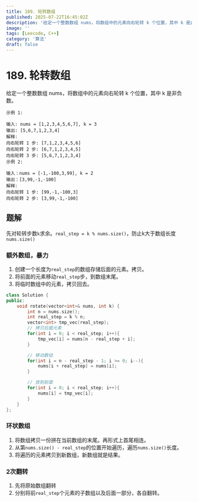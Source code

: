 ```yaml
---
title: 189. 轮转数组
published: 2025-07-22T16:45:02Z
description: '给定一个整数数组 nums，将数组中的元素向右轮转 k 个位置，其中 k 是非负数。'
image: ''
tags: [Leecode, C++]
category: '算法'
draft: false
---
```


# 189. 轮转数组

给定一个整数数组 nums，将数组中的元素向右轮转 k 个位置，其中 k 是非负数。


```
示例 1:

输入: nums = [1,2,3,4,5,6,7], k = 3
输出: [5,6,7,1,2,3,4]
解释:
向右轮转 1 步: [7,1,2,3,4,5,6]
向右轮转 2 步: [6,7,1,2,3,4,5]
向右轮转 3 步: [5,6,7,1,2,3,4]
示例 2:

输入：nums = [-1,-100,3,99], k = 2
输出：[3,99,-1,-100]
解释: 
向右轮转 1 步: [99,-1,-100,3]
向右轮转 2 步: [3,99,-1,-100]
```

## 题解

先对轮转步数`k`求余。`real_step = k % nums.size()`，防止k大于数组长度`nums.size()`

### 额外数组，暴力
1. 创建一个长度为`real_step`的数组存储后面的元素。拷贝。
2. 将前面的元素移动`real_step`步，到数组末尾。
3. 将临时数组中的元素，拷贝回去。

```cpp
class Solution {
public:
    void rotate(vector<int>& nums, int k) {
        int n = nums.size();
        int real_step = k % n;
        vector<int> tmp_vec(real_step);
        // 拷贝后面元素
        for(int i = 0; i < real_step; i++){
            tmp_vec[i] = nums[n - real_step + i];
        }

        // 移动数组
        for(int i = n - real_step - 1; i >= 0; i--){
            nums[i + real_step] = nums[i];
        }

        // 放到前面
        for(int i = 0; i < real_step; i++){
            nums[i] = tmp_vec[i];
        }
    }
};
```

### 环状数组

1. 将数组拷贝一份拼在当前数组的末尾。再形式上首尾相连。
2. 从第`nums.size() - real_step`的位置开始遍历，遍历`nums.size()`长度。
3. 将遍历的元素拷贝到新数组，新数组就是结果。

### 2次翻转

1. 先将原始数组翻转
2. 分别将前`real_step`个元素的子数组以及后面一部分，各自翻转。




